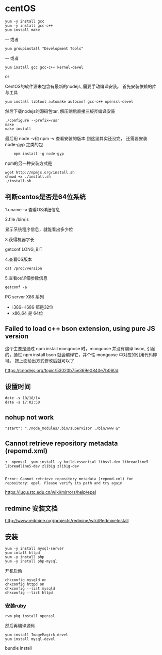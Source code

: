 # centOS

```
yum -y install gcc
yum -y install gcc-c++ 
yum install make
```

-- 或者

	yum groupinstall "Development Tools"
 
-- 或者

	yum install gcc gcc-c++ kernel-devel


or 

CentOS的软件源未包含有最新的nodejs, 需要手动编译安装。
首先安装依赖的库与工具

```
yum install libtool automake autoconf gcc-c++ openssl-devel  
```

然后下载nodejs的源码包tar, 解压缩后直接三板斧编译安装

```
./configure --prefix=/usr  
make  
make install  
```
 	
最后用 node -v和 npm -v 查看安装的版本
到这里其实还没完， 还需要安装 node-gyp 之类的包 

```
	npm install -g node-gyp  
```

npm的另一种安装方式是

```
wget http://npmjs.org/install.sh  
chmod +x ./install.sh  
./install.sh 
```

## 判断centos是否是64位系统

1.uname -a 查看OS详细信息

2.file /bin/ls 

显示系统程序信息，就能看出多少位

3.获得机器字长

getconf LONG_BIT

4.查看OS版本

	cat /proc/version 

5.查看os详细参数信息

	getconf -a


PC server X86 系列

- I386--I686  都是32位
- x86_64 是 64位

## Failed to load c++ bson extension, using pure JS version

这个主要是通过 npm install mongoose 时，mongoose 并没有编译 bson, 引起的，通过 npm install bson 就会编译它，并个性 mongoose 中对应的引用代码即可。
按上面给出方式修改后就可以了


https://cnodejs.org/topic/53020b75e369e0840e7b060d

## 设置时间

```
date -s 10/18/14
date -s 17:02:50 
```


## nohup not work


    "start": "./node_modules/.bin/supervisor ./bin/www &"
		
		
##  Cannot retrieve repository metadata (repomd.xml) 

```
➜  openssl  yum install -y build-essential libssl-dev libreadline5 libreadline5-dev zlib1g zlib1g-dev


Error: Cannot retrieve repository metadata (repomd.xml) for repository: epel. Please verify its path and try again
```

https://lug.ustc.edu.cn/wiki/mirrors/help/epel

## redmine 安装文档

http://www.redmine.org/projects/redmine/wiki/RedmineInstall

## 安装

	yum -y install mysql-server
	yum intall httpd
	yum -y install php   
	yum -y install php-mysql
	
开机启动
 
	chkconfig mysqld on 
	chkconfig httpd on 
	chkconfig --list mysqld  
	chkconfig --list httpd
	
### 安装ruby

	rvm pkg install openssl  

然后再编译源码

```
yum install ImageMagick-devel 
yum install mysql-devel 
```

bundle install



